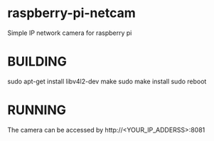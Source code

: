 # raspberry-pi-netcam

Simple IP network camera for raspberry pi

BUILDING
========

sudo apt-get install libv4l2-dev
make
sudo make install
sudo reboot

RUNNING
=======

The camera can be accessed by http://<YOUR_IP_ADDERSS>:8081


